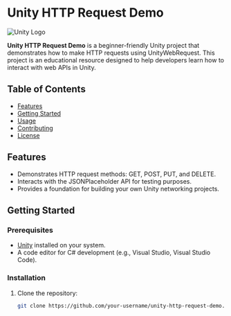 # Unity HTTP Request Demo

![Unity Logo](https://unity.com/logo-unity)

**Unity HTTP Request Demo** is a beginner-friendly Unity project that demonstrates how to make HTTP requests using UnityWebRequest. This project is an educational resource designed to help developers learn how to interact with web APIs in Unity.

## Table of Contents

- [Features](#features)
- [Getting Started](#getting-started)
- [Usage](#usage)
- [Contributing](#contributing)
- [License](#license)

## Features

- Demonstrates HTTP request methods: GET, POST, PUT, and DELETE.
- Interacts with the JSONPlaceholder API for testing purposes.
- Provides a foundation for building your own Unity networking projects.

## Getting Started

### Prerequisites

- [Unity](https://unity.com/) installed on your system.
- A code editor for C# development (e.g., Visual Studio, Visual Studio Code).

### Installation

1. Clone the repository:

   ```sh
   git clone https://github.com/your-username/unity-http-request-demo.git
